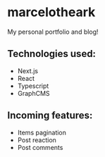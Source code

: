 # marcelotheark

My personal portfolio and blog!

## Technologies used:

- Next.js
- React
- Typescript
- GraphCMS

## Incoming features:

- Items pagination
- Post reaction
- Post comments
